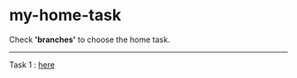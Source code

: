 # my-home-task

Check **'branches'** to choose the home task.

***

Task 1 : [here](https://codesandbox.io/s/gallant-cherry-1im73)
